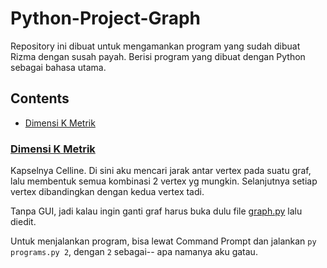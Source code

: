 # Python-Project-Graph

Repository ini dibuat untuk mengamankan program yang sudah dibuat Rizma dengan susah payah. Berisi program yang dibuat dengan Python sebagai bahasa utama.

## Contents
- [Dimensi K Metrik](#dimensi-k-metrik)

### [Dimensi K Metrik](https://github.com/Ryudaa/Python-Project-Graph/tree/master/Dimensi%20K%20Metrik)
Kapselnya Celline. Di sini aku mencari jarak antar vertex pada suatu graf, lalu membentuk semua kombinasi 2 vertex yg mungkin. Selanjutnya setiap vertex dibandingkan dengan kedua vertex tadi.

Tanpa GUI, jadi kalau ingin ganti graf harus buka dulu file [graph.py](https://github.com/Ryudaa/Python-Project-Graph/blob/master/Dimensi%20K%20Metrik/graph.py) lalu diedit.

Untuk menjalankan program, bisa lewat Command Prompt dan jalankan `py programs.py 2`, dengan `2` sebagai-- apa namanya aku gatau.
